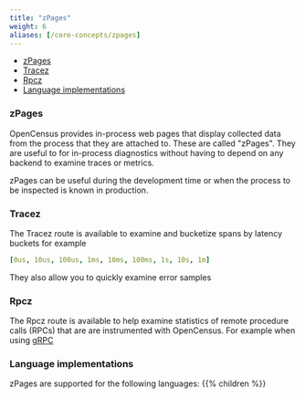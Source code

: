 ```yaml
---
title: "zPages"
weight: 6
aliases: [/core-concepts/zpages]
---
```


- [zPages](#zpages)
- [Tracez](#tracez)
- [Rpcz](#rpcz)
- [Language implementations](#language-implementations)

### zPages

OpenCensus provides in-process web pages that display
collected data from the process that they are attached to.
These are called "zPages".  They are useful to for in-process diagnostics
without having to depend on any backend to examine traces or metrics.

zPages can be useful during the development time or when
the process to be inspected is known in production.

### Tracez
The Tracez route is available to examine and bucketize spans by latency buckets for example

```yaml
[0us, 10us, 100us, 1ms, 10ms, 100ms, 1s, 10s, 1m]
```

They also allow you to quickly examine error samples

### Rpcz
The Rpcz route is available to help examine statistics of remote procedure calls (RPCs) that
are are instrumented with OpenCensus. For example when using [gRPC](/grpc)

### Language implementations
zPages are supported for the following languages:
{{% children %}}
